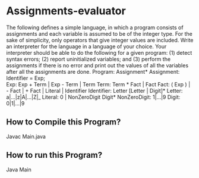 # Assignments-evaluator
The following defines a simple language, in which a program consists of assignments and each variable is assumed to be of the integer type. For the sake of simplicity, only operators that give integer values are included. Write an interpreter for the language in a language of your choice. Your interpreter should be able to do the following for a given program: (1) detect syntax errors; (2) report uninitialized variables; and (3) perform the assignments if there is no error and print out the values of all the variables after all the assignments are done.
Program:
     Assignment*
Assignment:
    Identifier = Exp;	
Exp: 
    Exp + Term | Exp - Term | Term
Term:
    Term * Fact  | Fact	
Fact:
		( Exp ) | - Fact | + Fact | Literal | Identifier
Identifier:
    	Letter [Letter | Digit]*
Letter:
	  a|...|z|A|...|Z|_
Literal:
	  0 | NonZeroDigit Digit*
NonZeroDigit:
	  1|...|9
Digit:
		0|1|...|9

## How to Compile this Program?
  Javac Main.java
## How to run this Program?
  Java Main

